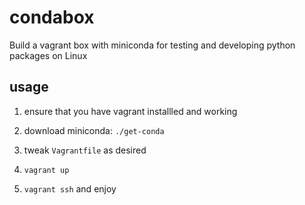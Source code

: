 # condabox
Build a vagrant box with miniconda for testing and developing python packages on Linux

## usage

   1. ensure that you have vagrant installled and working

   2. download miniconda: `./get-conda`

   3. tweak `Vagrantfile` as desired

   4. `vagrant up`

   5. `vagrant ssh` and enjoy
